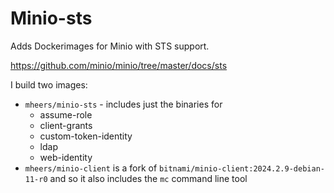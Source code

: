 # Minio-sts

Adds Dockerimages for Minio with STS support.

https://github.com/minio/minio/tree/master/docs/sts

I build two images:

- `mheers/minio-sts` - includes just the binaries for
    - assume-role
    - client-grants
    - custom-token-identity
    - ldap
    - web-identity
- `mheers/minio-client` is a fork of `bitnami/minio-client:2024.2.9-debian-11-r0` and so it also includes the `mc` command line tool
